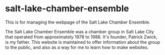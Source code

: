 # salt-lake-chamber-ensemble
This is for managing the webpage of the Salt Lake Chamber Ensemble.

The Salt Lake Chamber Ensemble was a chamber group in Salt Lake City that operated from approximately 1978 to 1988. It's founder, Patrick Zwick, is my father. This website is maintained to offer information about the group to the public, and also as a way for me to learn how to make websites.

